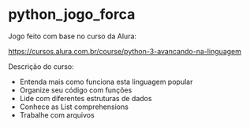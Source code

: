 # python_jogo_forca

Jogo feito com base no curso da Alura:

https://cursos.alura.com.br/course/python-3-avancando-na-linguagem

Descrição do curso:
* Entenda mais como funciona esta linguagem popular
* Organize seu código com funções
* Lide com diferentes estruturas de dados
* Conhece as List comprehensions
* Trabalhe com arquivos
